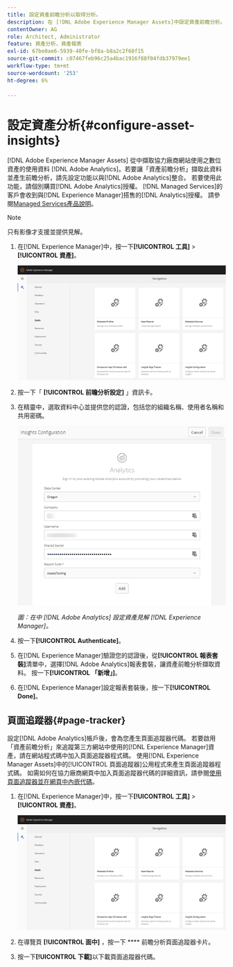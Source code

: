 ```yaml
---
title: 設定資產前瞻分析以取得分析。
description: 在 [!DNL Adobe Experience Manager Assets]中設定資產前瞻分析。
contentOwner: AG
role: Architect, Administrator
feature: 資產分析，資產報表
exl-id: 67be0ae6-5939-40fe-bf8a-b8a2c2f68f15
source-git-commit: c07467feb96c25a4bac1916f88f04fdb37979ee1
workflow-type: tm+mt
source-wordcount: '253'
ht-degree: 6%

---
```


# 設定資產分析{#configure-asset-insights}

[!DNL Adobe Experience Manager Assets] 從中擷取協力廠商網站使用之數位資產的使用資料 [!DNL Adobe Analytics]。若要讓「資產前瞻分析」擷取此資料並產生前瞻分析，請先設定功能以與[!DNL Adobe Analytics]整合。 若要使用此功能，請個別購買[!DNL Adobe Analytics]授權。 [!DNL Managed Services]的客戶會收到與[!DNL Experience Manager]搭售的[!DNL Analytics]授權。 請參閱[Managed Services產品說明](https://helpx.adobe.com/legal/product-descriptions/adobe-experience-manager-managed-services.html)。

>[!NOTE]
>
>只有影像才支援並提供見解。

1. 在[!DNL Experience Manager]中，按一下&#x200B;**[!UICONTROL 工具]** > **[!UICONTROL 資產]**。

   ![chlimage_1-72](assets/chlimage_1-210.png)

1. 按一下「 **[!UICONTROL 前瞻分析設定]** 」資訊卡。
1. 在精靈中，選取資料中心並提供您的認證，包括您的組織名稱、使用者名稱和共用密碼。

   ![配置Adobe Analytics的Experience Manager資產見解](assets/insights_config2.png)

   *圖：在中 [!DNL Adobe Analytics] 設定資產見解 [!DNL Experience Manager]。*

1. 按一下&#x200B;**[!UICONTROL Authenticate]**。
1. 在[!DNL Experience Manager]驗證您的認證後，從&#x200B;**[!UICONTROL 報表套裝]**&#x200B;清單中，選擇[!DNL Adobe Analytics]報表套裝，讓資產前瞻分析擷取資料。 按一下&#x200B;**[!UICONTROL 「新增」]**。
1. 在[!DNL Experience Manager]設定報表套裝後，按一下&#x200B;**[!UICONTROL Done]**。

## 頁面追蹤器{#page-tracker}

設定[!DNL Adobe Analytics]帳戶後，會為您產生頁面追蹤器代碼。 若要啟用「資產前瞻分析」來追蹤第三方網站中使用的[!DNL Experience Manager]資產，請在網站程式碼中加入頁面追蹤器程式碼。 使用[!DNL Experience Manager Assets]中的[!UICONTROL 頁面追蹤器]公用程式來產生頁面追蹤器程式碼。 如需如何在協力廠商網頁中加入頁面追蹤器代碼的詳細資訊，請參閱[使用頁面追蹤器並在網頁中內嵌代碼](/help/assets/use-page-tracker.md)。

1. 在[!DNL Experience Manager]中，按一下&#x200B;**[!UICONTROL 工具]** > **[!UICONTROL 資產]**。

   ![chlimage_1-73](assets/chlimage_1-214.png)

1. 在導覽頁 **[!UICONTROL 面中]** ，按一下 **** 前瞻分析頁面追蹤器卡片。
1. 按一下&#x200B;**[!UICONTROL 下載]**&#x200B;以下載頁面追蹤器代碼。
